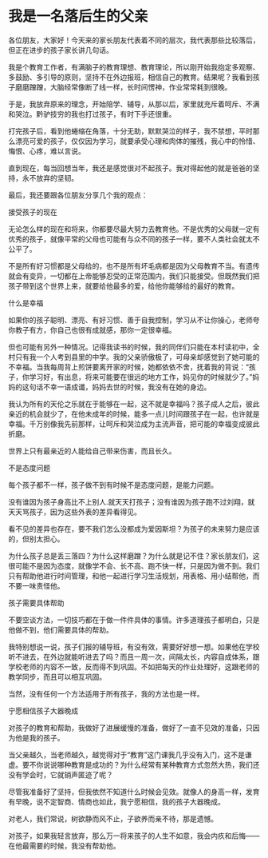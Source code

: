 # 我是一名落后生的父亲

各位朋友，大家好！今天来的家长朋友代表着不同的层次，我代表那些比较落后，但正在进步的孩子家长讲几句话。 

我是个教育工作者，有满脑子的教育理想、教育理论，所以刚开始我抱定多观察、多鼓励、多引导的原则，坚持不在外边报班，相信自己的教育。结果呢？我看到孩子磨磨蹭蹭，大脑经常像断了线一样，长时间愣神，作业常常耗到很晚。 

于是，我放弃原来的理念，开始陪学、辅导，从那以后，家里就充斥着呵斥、不满和哭泣。黔驴技穷的我也打过孩子，有时下手还很重。 

打完孩子后，看到他蜷缩在角落，十分无助，默默哭泣的样子，我不禁想，平时那么漂亮可爱的孩子，仅仅因为学习，就要承受心理和肉体的摧残，我心中的怜惜、悔恨、心疼，难以言说。 

直到现在，每当回想当年，我还是感觉很对不起孩子。我对得起他的就是爸爸的坚持，永不放弃的坚韧。 

最后，我还要跟各位朋友分享几个我的观点： 

接受孩子的现在 

无论怎么样的现在和将来，你都要尽最大努力去教育他。不是优秀的父母就一定有优秀的孩子，就像平常的父母也可能有与众不同的孩子一样，要不人类社会就太不公平了。 

不是所有好习惯都是父母给的，也不是所有坏毛病都是因为父母教育不当。有遗传就会有变异，一切都在上帝能够忍受的正常范围内，我们只能接受。但既然我们把孩子带到这个世界上来，就要给他最多的爱，给他你能够给的最好的教育。 

什么是幸福 

如果你的孩子聪明、漂亮、有好习惯、善于自我控制，学习从不让你操心，老师夸你教子有方，你自己也很有成就感，那你一定很幸福。 

但也可能有另外一种情况。记得我读书的时候，我的同伴们只能在本村读初中，全村只有我一个人考到县里的中学。我的父亲骄傲极了，可母亲却感觉到了她可能的不幸福。当我每周背上煎饼要离开家的时候，她都依依不舍，抚着我的背说：“孩子，你学习好，有出息，将来可能要在很远的地方工作，妈见你的时候就少了。”妈妈的这句话不幸一语成谶，妈妈去世的时候，我没有在她的身边。 

我认为所有的天伦之乐就在于能够在一起，这不就是幸福吗？孩子成人之后，彼此亲近的机会就少了，在他未成年的时候，能多一点儿时间跟孩子在一起，也许就是幸福。千万别像我先前那样，让呵斥和哭泣成为主流声音，把可能的幸福变成彼此折磨。 

世界上只有最亲近的人能给自己带来伤害，而且长久。 

不是态度问题 

每个孩子都不一样，孩子做不到有时候不是态度问题，是能力问题。 

没有谁因为孩子身高比不上别人.就天天打孩子；没有谁因为孩子跑不过刘翔，就天天骂孩子，因为这些外表的差异看得见。 

看不见的差异也存在，要不我们怎么没都成为爱因斯坦？为孩子的未来努力是应该的，但别太担心。 

为什么孩子总是丢三落四？为什么这样磨蹭？为什么就是记不住？家长朋友们，这很可能不是因为态度，就像学不会、长不高、跑不快一样，只是因为做不到。我们只有帮助他进行时间管理，和他一起进行学习生活规划，用表格、用小结帮他，而不要一味责怪他。 

孩子需要具体帮助 

不要空谈方法，一切技巧都在于做一件件具体的事情。许多道理孩子都明白，只是他做不到，他们需要具体的帮助。 

我特别想说一说，孩子们报的辅导班，有没有效，需要好好想一想。如果他在学校听不进去，在外边就能听进去了吗？而且一周一次，间隔太长，内容自成体系，跟学校老师的内容不一致，反而得不到巩固。不如把每天的作业处理好，这跟老师的教学同步，而且可以相互巩固。 

当然，没有任何一个方法适用于所有孩子，我的方法也是一样。 

宁愿相信孩子大器晚成 

对孩子的教育和帮助，我做好了进展缓慢的准备，做好了一直不见效的准备，只因为他是我的孩子。 

当父亲越久，当老师越久，越觉得对于“教育”这门课我几乎没有入门，这不是谦虚。要不你说说哪种教育是成功的？为什么经常有某种教育方式忽然大热，我们还没有学会时，它就销声匿迹了呢？ 

尽管我准备好了坚持，但我依然不知道什么时候会见效。就像人的身高一样，发育有早晚，说不定智商、情商也如此，我宁愿相信，我的孩子大器晚成。 

对老人，我们常说，树欲静而风不止，子欲养而亲不待，那是遗憾。 

对孩子，如果我轻言放弃，那么万一将来孩子的人生不如意，我会内疚和后悔——在他最需要的时候，我没有帮助他。